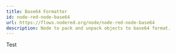 ```yaml
---
title: Base64 Formatter
id: node-red-node-base64
url: https://flows.nodered.org/node/node-red-node-base64
description: Node to pack and unpack objects to base64 format.
---
```


Test